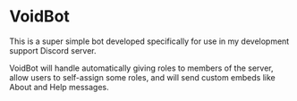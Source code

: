 # VoidBot
This is a super simple bot developed specifically for use in my development support Discord server.

VoidBot will handle automatically giving roles to members of the server, allow users to self-assign some roles, and will send custom embeds like About and Help messages.
